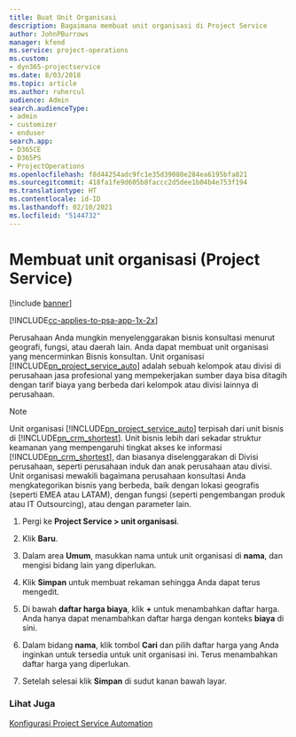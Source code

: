 ```yaml
---
title: Buat Unit Organisasi
description: Bagaimana membuat unit organisasi di Project Service
author: JohnPBurrows
manager: kfend
ms.service: project-operations
ms.custom:
- dyn365-projectservice
ms.date: 8/03/2018
ms.topic: article
ms.author: ruhercul
audience: Admin
search.audienceType:
- admin
- customizer
- enduser
search.app:
- D365CE
- D365PS
- ProjectOperations
ms.openlocfilehash: f8d44254adc9fc1e35d39080e284ea6195bfa821
ms.sourcegitcommit: 418fa1fe9d605b8faccc2d5dee1b04b4e753f194
ms.translationtype: HT
ms.contentlocale: id-ID
ms.lasthandoff: 02/10/2021
ms.locfileid: "5144732"
---
```

# <a name="create-organizational-units-project-service"></a>Membuat unit organisasi (Project Service)

[!include [banner](../includes/psa-now-project-operations.md)]

[!INCLUDE[cc-applies-to-psa-app-1x-2x](../includes/cc-applies-to-psa-app-1x-2x.md)]

Perusahaan Anda mungkin menyelenggarakan bisnis konsultasi menurut geografi, fungsi, atau daerah lain. Anda dapat membuat unit organisasi yang mencerminkan Bisnis konsultan. Unit organisasi [!INCLUDE[pn_project_service_auto](../includes/pn-project-service-auto.md)] adalah sebuah kelompok atau divisi di perusahaan jasa profesional yang mempekerjakan sumber daya bisa ditagih dengan tarif biaya yang berbeda dari kelompok atau divisi lainnya di perusahaan.  
  
> [!NOTE]
>  Unit organisasi [!INCLUDE[pn_project_service_auto](../includes/pn-project-service-auto.md)] terpisah dari unit bisnis di [!INCLUDE[pn_crm_shortest](../includes/pn-crm-shortest.md)]. Unit bisnis lebih dari sekadar struktur keamanan yang mempengaruhi tingkat akses ke informasi [!INCLUDE[pn_crm_shortest](../includes/pn-crm-shortest.md)], dan biasanya diselenggarakan di Divisi perusahaan, seperti perusahaan induk dan anak perusahaan atau divisi. Unit organisasi mewakili bagaimana perusahaan konsultasi Anda mengkategorikan bisnis yang berbeda, baik dengan lokasi geografis (seperti EMEA atau LATAM), dengan fungsi (seperti pengembangan produk atau IT Outsourcing), atau dengan parameter lain.  
  
1.  Pergi ke **Project Service > unit organisasi**.  
  
2.  Klik **Baru**.  
  
3.  Dalam area **Umum**, masukkan nama untuk unit organisasi di **nama**, dan mengisi bidang lain yang diperlukan.  
  
4.  Klik **Simpan** untuk membuat rekaman sehingga Anda dapat terus mengedit.  
  
5.  Di bawah **daftar harga biaya**, klik **+** untuk menambahkan daftar harga. Anda hanya dapat menambahkan daftar harga dengan konteks **biaya** di sini.  
  
6.  Dalam bidang **nama**, klik tombol **Cari** dan pilih daftar harga yang Anda inginkan untuk tersedia untuk unit organisasi ini. Terus menambahkan daftar harga yang diperlukan.  
  
7.  Setelah selesai klik **Simpan** di sudut kanan bawah layar.  
  
### <a name="see-also"></a>Lihat Juga  
 [Konfigurasi Project Service Automation](../psa/configure.md)
